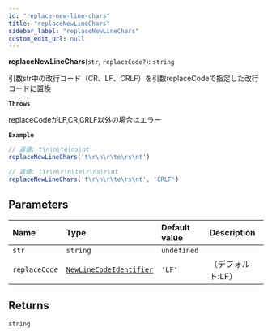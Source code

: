 ```yaml
---
id: "replace-new-line-chars"
title: "replaceNewLineChars"
sidebar_label: "replaceNewLineChars"
custom_edit_url: null
---
```


**replaceNewLineChars**(`str`, `replaceCode?`): `string`

引数str中の改行コード（CR、LF、CRLF）を引数replaceCodeで指定した改行コードに置換

**`Throws`**

replaceCodeがLF,CR,CRLF以外の場合はエラー

**`Example`**

```ts
// 返値: t\n\n\te\ns\nt
replaceNewLineChars('t\r\n\r\te\rs\nt')

// 返値: t\r\n\r\n\te\r\ns\r\nt
replaceNewLineChars('t\r\n\r\te\rs\nt', 'CRLF')
```

## Parameters

| Name | Type                                                         | Default value | Description |
| :------ |:-------------------------------------------------------------| :------ | :------ |
| `str` | `string`                                                     | `undefined` |  |
| `replaceCode` | [`NewLineCodeIdentifier`](../types/NewLineCodeIdentifier.md) | `'LF'` | （デフォルト:LF） |

## Returns

`string`
